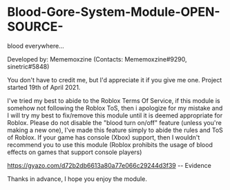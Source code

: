 # Blood-Gore-System-Module-OPEN-SOURCE-
blood everywhere...

Developed by: Mememoxzine (Contacts: Mememoxzine#9290, sinetric#5848)

You don't have to credit me, but I'd appreciate it if you give me one. Project started 19th of April 2021.

I've tried my best to abide to the Roblox Terms Of Service, if this module is somehow not following the Roblox ToS, then i apologize for my mistake and I will try my best to fix/remove this module until it is deemed appropriate for Roblox.
Please do not disable the "blood turn on/off" feature (unless you're making a new one), I've made this feature simply to abide the rules and ToS of Roblox.
If your game has console (Xbox) support, then I wouldn't recommend you to use this module (Roblox prohibits the usage of blood effects on games that support console players)

https://gyazo.com/d72b2db6613a80a77e066c29244d3f39 -- Evidence

Thanks in advance, I hope you enjoy the module.
